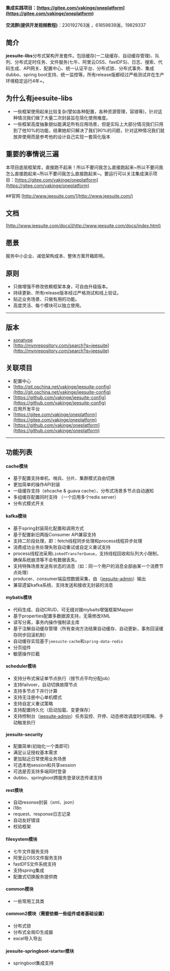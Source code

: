 #### 集成实践项目：[https://gitee.com/vakinge/oneplatform](https://gitee.com/vakinge/oneplatform)
**交流群(提供开发视频教程)**：230192763🈵 ，61859839🈵，19829337

## 简介
**jeesuite-libs**分布式架构开发套件。包括缓存(一二级缓存、自动缓存管理)、队列、分布式定时任务、文件服务(七牛、阿里云OSS、fastDFS)、日志、搜索、代码生成、API网关、配置中心、统一认证平台、分布式锁、分布式事务、集成dubbo、spring boot支持、统一监控等。所有release版都经过严格测试并在生产环境稳定运行4年+。

## 为什么有jeesuite-libs
 - 一些框架使用起来比较复杂(譬如各种配置，各种资源管理，容错等)，针对这种情况我们做了大量二次封装旨在简化使用难度。
 - 一些框架高度抽象貌似能满足所有应用场景，但是实际上大部分情况我们只用到了他10%的功能，结果她却只解决了我们90%的问题，针对这种情况我们就放弃使用而是参考他的设计自己实现一套简化版本
 
## 重要的事情说三遍
本项目底层框架库，直接跑不起来！所以不要问我怎么直接跑起来~所以不要问我怎么直接跑起来~所以不要问我怎么直接跑起来~。要运行可以关注集成演示项目：[https://gitee.com/vakinge/oneplatform](https://gitee.com/vakinge/oneplatform)

##官网
[http://www.jeesuite.com/](http://www.jeesuite.com/) 

## 文档
[http://www.jeesuite.com/docs](http://www.jeesuite.com/docs/index.html) 


## 愿景
服务中小企业、减低架构成本、整体方案开箱即用。

## 原则
 - 只做增强不修改依赖框架本身，可自由升级版本。
 - 持续更新、所有release版本经过严格测试和线上验证。
 - 贴近业务场景、只做有用的功能。
 - 高度灵活、每个模块可以独立使用。

---
## 版本
* [sonatype](https://oss.sonatype.org/content/repositories/releases/com/jeesuite/) 
* [http://mvnrepository.com/search?q=jeesuite](http://mvnrepository.com/search?q=jeesuite)

## 关联项目
 - 配置中心
  - [http://git.oschina.net/vakinge/jeesuite-config](http://git.oschina.net/vakinge/jeesuite-config)
  - [https://github.com/vakinge/jeesuite-config](https://github.com/vakinge/jeesuite-config)
 - 应用开发平台
  - [https://gitee.com/vakinge/oneplatform](https://gitee.com/vakinge/oneplatform)
  - [https://github.com/vakinge/oneplatform](https://github.com/vakinge/oneplatform)

---

## 功能列表
#### cache模块
- 基于配置支持单机、哨兵、分片、集群模式自由切换
- 更加简单的操作API封装
- 一级缓存支持（ehcache & guava cache）、分布式场景多节点自动通知
- 多组缓存配置同时支持 （一个应用多个redis server）
- 分布式模式开关

#### kafka模块 
- 基于spring封装简化配置和调用方式
- 基于配置新旧两版Consumer API兼容支持
- 支持二阶段处理，即：fetch线程同步处理和process线程异步处理
- 消费成功业务处理失败自动重试或自定义重试支持
- process线程池采用`LinkedTransferQueue`，支持线程回收和队列大小限制，确保系统崩溃等不会有数据丢失。
- 支持特殊场景发送有状态的消息（如：同一个用户的消息全部由某一个消费节点处理）
- producer、consumer端监控数据采集，由（[jeesuite-admin](http://git.oschina.net/vakinge/jeesuite-admin)）输出
- 兼容遗留kafka系统、支持发送和接收无封装的消息


#### mybatis模块
- 代码生成、自动CRUD、可无缝对接mybaits增强框架Mapper
- 基于properties配置多数据源支持，无需修改XML
- 读写分离，事务内操作强制读主库
- 基于注解自动缓存管理（所有查询方法结果自动缓存、自动更新，事务回滚缓存同步回滚机制）
- 自动缓存实现基于`jeesuite-cache`和`spring-data-redis`
- 分页组件
- 敏感操作拦截

#### scheduler模块
- 支持分布式保证单节点执行（按节点平均分配job）
- 支持failvoer，自动切换故障节点
- 支持多节点下并行计算
- 支持无注册中心单机模式
- 支持自定义重试策略
- 支持配置持久化（启动加载、变更保存）
- 支持控制台（[jeesuite-admin](http://git.oschina.net/vakinge/jeesuite-admin)）任务监控、开停、动态修改调度时间策略、手动触发执行

#### jeesuite-security
- 配置简单(初始化一个类即可)
- 满足认证授权基本需求
- 更加贴近日常使用业务场景
- 可选本地session和共享session
- 可选是否支持多端同时登录
- dubbo、springboot跨服务登录状态传递支持
 
#### rest模块
- 自动resonse封装（xml、json）
- i18n
- request、response日志记录
- 自动友好错误
- 校验框架

#### filesystem模块
- 七牛文件服务支持
- 阿里云OSS文件服务支持
- fastDFS文件系统支持
- 支持spring集成
- 配置式切换服务提供商


#### common模块
- 一些常用工具类

#### common2模块（需要依赖一些组件或者基础设置）
- 分布式锁
- 分布式全局ID生成器
- excel导入导出

#### jeesuite-springboot-starter模块
- springboot集成支持



